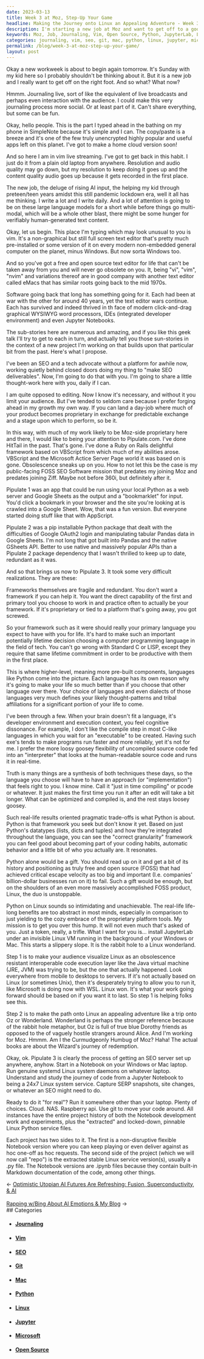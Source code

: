 ```yaml
---
date: 2023-03-13
title: Week 3 at Moz, Step-Up Your Game
headline: Making the Journey onto Linux an Appealing Adventure - Week 3 at Moz
description: I'm starting a new job at Moz and want to get off to a good start. I'm journaling live and making it more social, using open source text editor Vim and working on a project called Pipulate. I'm sharing my thoughts with my audience daily and have found Python to be the best fit for me. My goal is to get others to install JupyterLab under an invisible Linux VM, making the journey onto Linux an appealing adventure.
keywords: Moz, Job, Journaling, Vim, Open Source, Python, JupyterLab, Linux, Interoperable, Code Execution, Java, Virtual Machine, SEO, Notebook, Windows, Mac, Laptop, Git, Cloud, NAS, Raspberry API, Flexible, Extracted
categories: journaling, vim, seo, git, mac, python, linux, jupyter, microsoft, open source
permalink: /blog/week-3-at-moz-step-up-your-game/
layout: post
---
```



Okay a new workweek is about to begin again tomorrow. It's Sunday with my kid here so I probably shouldn't be thinking about it. But it is a new job and I really want to get off on the right foot. And so what? What now?

Hmmm. Journaling live, sort of like the equivalent of live broadcasts and perhaps even interaction with the audience. I could make this very journaling process more social. Or at least part of it. Can't share everything, but some can be fun.

Okay, hello people. This is the part I typed ahead in the bathing on my phone in SimpleNote because it's simple and I can. The copy/paste is a breeze and it's one of the few truly unencrypted highly popular and useful apps left on this planet. I've got to make a home cloud version soon!

And so here I am in vim live streaming. I've got to get back in this habit. I just do it from a plain old laptop from anywhere. Resolution and audio quality may go down, but my resolution to keep doing it goes up and the content quality audio goes up because it gets recorded in the first place.

The new job, the deluge of rising AI input, the helping my kid through preteen/teen years amidst this still pandemic lockdown era, well it all has me thinking. I write a lot and I write daily. And a lot of attention is going to be on these large language models for a short while before things go multi-modal, which will be a whole other blast, there might be some hunger for verifiably human-generated text content.

Okay, let us begin. This place I'm typing which may look unusual to you is vim. It's a non-graphical but still full screen text editor that's pretty much pre-installed or some version of it on every modern non-embedded general computer on the planet, minus Windows. But now sorta Windows too.

And so you've got a free and open source text editor for life that can't be taken away from you and will never go obsolete on you. It, being "vi", "vim", "nvim" and variations thereof are in good company with another text editor called eMacs that has similar roots going back to the mid 1970s.

Software going back that long has something going for it. Each had been at war with the other for around 40 years, yet the text editor wars continue. Each has survived and indeed thrived in th face of modern click-and-drag graphical WYSIWYG word processors, IDEs (integrated developer environment) and even Jupyter Notebooks.

The sub-stories here are numerous and amazing, and if you like this geek talk I'll try to get to each in turn, and actually tell you those sun-stories in the context of a new project I'm working on that builds upon that particular bit from the past. Here's what I propose.

I've been an SEO and a tech advocate without a platform for awhile now, working quietly behind closed doors doing my thing to "make SEO deliverables". Now, I'm going to do that with you. I'm going to share a little thought-work here with you, daily if I can.

I am quite opposed to editing. Now I know it's necessary, and without it you limit your audience. But I've tended to seldom care because I prefer forging ahead in my growth my own way. If you can land a day-job where much of your product becomes proprietary in exchange for predictable exchange and a stage upon which to perform, so be it.

In this way, with much of my work likely to be Moz-side proprietary here and there, I would like to being your attention to Pipulate.com. I've done HitTail in the past. That's gone. I've done a Ruby on Rails delightful framework based on VBScript from which much of my abilities arose. VBScript and the Microsoft Actice Server Page world it was based on is gone. Obsolescence sneaks up on you. How to not let this be the case is my public-facing FOSS SEO Software mission that predates my joining Moz and predates joining Ziff. Maybe not before 360i, but definitely after it.

Pipulate 1 was an app that could be run using your local Python as a web server and Google Sheets as the output and a "bookmarklet" for input. You'd click a bookmark in your browser and the site you're looking at is crawled into a Google Sheet. Wow, that was a fun version. But everyone started doing stuff like that with AppScript.

Pipulate 2 was a pip installable Python package that dealt with the difficulties of Google OAuth2 login and manipulating tabular Pandas data in Google Sheets. I'm not long that got built into Pandas and the native GSheets API. Better to use native and massively popular APIs than a Pipulate 2 package dependency that I wasn't thrilled to keep up to date, redundant as it was.

And so that brings us now to Pipulate 3. It took some very difficult realizations. They are these:

Frameworks themselves are fragile and redundant. You don't want a framework if you can help it. You want the direct capability of the first and primary tool you choose to work in and practice often to actually be your framework. If it's proprietary or tied to a platform that's going away, you got screwed.

So your framework such as it were should really your primary language you expect to have with you for life. It's hard to make such an important potentially lifetime decision choosing a computer programming language in the field of tech. You can't go wrong with Standard C or LISP, except they require that same lifetime commitment in order to be productive with them in the first place.

This is where higher-level, meaning more pre-built components, languages like Python come into the picture. Each language has its own reason why it's going to make your life so much better than if you choose that other language over there. Your choice of languages and even dialects of those languages very much defines your likely thought-patterns and tribal affiliations for a significant portion of your life to come.

I've been through a few. When your brain doesn't fit a language, it's developer environment and execution context, you feel cognitive dissonance. For example, I don't like the compile step in most C-like languages in which you wait for an "executable" to be created. Having such exe's tends to make programs run faster and more reliably, yet it's not for me. I prefer the more loosy goosey flexibility of uncompiled source code fed into an "interpreter" that looks at the human-readable source code and runs it in real-time.

Truth is many things are a synthesis of both techniques these days, so the language you choose will have to have an approach (or "implementation") that feels right to you. I know mine. Call it "just in time compiling" or pcode or whatever. It just makes the first time you run it after an edit will take a bit longer. What can be optimized and compiled is, and the rest stays loosey goosey.

Such real-life results oriented pragmatic trade-offs is what Python is about. Python is that framework you seek but don't know it yet. Based on just Python's datatypes (lists, dicts and tuples) and how they're integrated throughout the language, you can see the "correct granularity" framework you can feel good about becoming part of your coding habits, automatic behavior and a little bit of who you actually are. It resonates.

Python alone would be a gift. You should read up on it and get a bit of its history and positioning as truly free and open source (FOSS) that had achieved critical escape velocity as too big and important (I.e. companies' billion-dollar businesses run on it) to fail. Such a gift would be enough, but on the shoulders of an even more massively accomplished FOSS product, Linux, the duo is unstoppable.

Python on Linux sounds so intimidating and unachievable. The real-life life-long benefits are too abstract in most minds, especially in comparison to just yielding to the cozy embrace of the proprietary platform tools. My mission is to get you over this hump. It will not even much that's asked of you. Just a token, really, a trifle. What I want for you is… install JupyterLab under an invisible Linux VM running in the background of your Windows or Mac. This starts a slippery slope. It is the rabbit hole to a Linux wonderland.

Step 1 is to make your audience visualize Linux as an obsolescence resistant interoperable code execution layer like the Java virtual machine (JRE, JVM) was trying to be, but the one that actually happened. Look everywhere from mobile to desktops to servers. If it's not actually based on Linux (or sometimes Unix), then it's desperately trying to allow you to run it, like Microsoft is doing now with WSL. Linux won. It's what your work going forward should be based on if you want it to last. So step 1 is helping folks see this.

Step 2 is to make the path onto Linux an appealing adventure like a trip onto Oz or Wonderland. Wonderland is perhaps the stronger reference because of the rabbit hole metaphor, but Oz is full of true blue Dorothy friends as opposed to the of vaguely hostile strangers around Alice. And I'm working for Moz. Hmmm. Am I the Curmudgeonly Humbug of Moz? Haha! The actual books are about the Wizard's journey of redemption.

Okay, ok. Pipulate 3 is clearly the process of getting an SEO server set up anywhere, anyhow. Start in a Notebook on your Windows or Mac laptop. Run genuine systemd Linux system daemons on whatever laptop. Understand and study the journey of code from a Jupyter Notebook to being a 24x7 Linux system service. Capture SERP snapshots, site changes, or whatever an SEO might need to do.

Ready to do it "for real"? Run it somewhere other than your laptop. Plenty of choices. Cloud. NAS. Raspberry api. Use git to move your code around. All instances have the entire project history of both the Notebook development work and experiments, plus the "extracted" and locked-down, pinnable Linux Python service files.

Each project has two sides to it. The first is a non-disruptive flexible Notebook version where you can keep playing or even deliver against as hoc one-off as hoc requests. The second side of the project (which we will now call "repo") is the extracted stable Linux service version(s), usually a .py file. The Notebook versions are .ipynb files because they contain built-in Markdown documentation of the code, among other things.


<div class="arrow-links"><div class="post-nav-prev"><span class="arrow">&larr;&nbsp;</span><a href="/blog/optimistic-utopian-ai-futures-are-refreshing-fusion-superconductivity-ai/">Optimistic Utopian AI Futures Are Refreshing: Fusion, Superconductivity, & AI</a></div> &nbsp; <div class="post-nav-next"><a href="/blog/rapping-w-bing-about-ai-emotions-my-blog/">Rapping w/Bing About AI Emotions & My Blog</a><span class="arrow">&nbsp;&rarr;</span></div></div>
## Categories

<ul>
<li><h4><a href='/journaling/'>Journaling</a></h4></li>
<li><h4><a href='/vim/'>Vim</a></h4></li>
<li><h4><a href='/seo/'>SEO</a></h4></li>
<li><h4><a href='/git/'>Git</a></h4></li>
<li><h4><a href='/mac/'>Mac</a></h4></li>
<li><h4><a href='/python/'>Python</a></h4></li>
<li><h4><a href='/linux/'>Linux</a></h4></li>
<li><h4><a href='/jupyter/'>Jupyter</a></h4></li>
<li><h4><a href='/microsoft/'>Microsoft</a></h4></li>
<li><h4><a href='/open-source/'>Open Source</a></h4></li></ul>